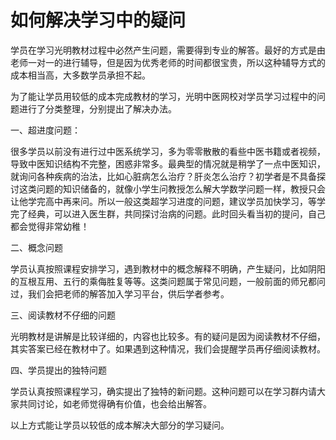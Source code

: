 # 如何解决学习中的疑问

学员在学习光明教材过程中必然产生问题，需要得到专业的解答。最好的方式是由老师一对一的进行辅导，但是因为优秀老师的时间都很宝贵，所以这种辅导方式的成本相当高，大多数学员承担不起。

为了能让学员用较低的成本完成教材的学习，光明中医网校对学员学习过程中的问题进行了分类整理，分别提出了解决办法。

一、超进度问题：

很多学员以前没有进行过中医系统学习，多为零零散散的看些中医书籍或者视频，导致中医知识结构不完整，困惑非常多。最典型的情况就是稍学了一点中医知识，就询问各种疾病的治法，比如心脏病怎么治疗？肝炎怎么治疗？初学者是不具备探讨这类问题的知识储备的，就像小学生问教授怎么解大学数学问题一样，教授只会让他学完高中再来问。所以一般这类超学习进度的问题，建议学员加快学习，等学完了经典，可以进入医生群，共同探讨治病的问题。此时回头看当初的提问，自己都会觉得非常幼稚！

二、概念问题

学员认真按照课程安排学习，遇到教材中的概念解释不明确，产生疑问，比如阴阳的互根互用、五行的乘侮胜复等等。这类问题属于常见问题，一般前面的师兄都问过，我们会把老师的解答加入学习平台，供后学者参考。

三、阅读教材不仔细的问题


光明教材是讲解是比较详细的，内容也比较多。有的疑问是因为阅读教材不仔细，其实答案已经在教材中了。如果遇到这种情况，我们会提醒学员再仔细阅读教材。

四、学员提出的独特问题

学员认真按照课程学习，确实提出了独特的新问题。这种问题可以在学习群内请大家共同讨论，如老师觉得确有价值，也会给出解答。

以上方式能让学员以较低的成本解决大部分的学习疑问。